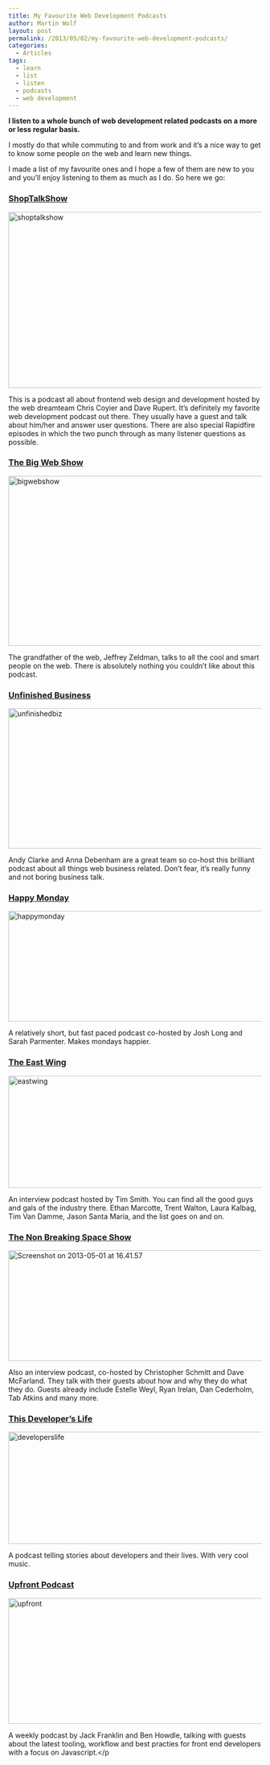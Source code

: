 ```yaml
---
title: My Favourite Web Development Podcasts
author: Martin Wolf
layout: post
permalink: /2013/05/02/my-favourite-web-development-podcasts/
categories:
  - Articles
tags:
  - learn
  - list
  - listen
  - podcasts
  - web development
---
```

**I listen to a whole bunch of web development related podcasts on a more or less regular basis.**

I mostly do that while commuting to and from work and it&#8217;s a nice way to get to know some people on the web and learn new things.

I made a list of my favourite ones and I hope a few of them are new to you and you&#8217;ll enjoy listening to them as much as I do. So here we go:

### [ShopTalkShow][1]

<img src="http://theamazingweb.net/wp-content/uploads/2013/05/shoptalkshow.jpg" alt="shoptalkshow" width="600" height="350" class="alignnone size-full wp-image-1588" /> 

This is a podcast all about frontend web design and development hosted by the web dreamteam Chris Coyier and Dave Rupert. It&#8217;s definitely my favorite web development podcast out there. They usually have a guest and talk about him/her and answer user questions. There are also special Rapidfire episodes in which the two punch through as many listener questions as possible.

### [The Big Web Show][2]

<img src="http://theamazingweb.net/wp-content/uploads/2013/05/bigwebshow.jpg" alt="bigwebshow" width="600" height="338" class="alignnone size-full wp-image-1591" /> 

The grandfather of the web, Jeffrey Zeldman, talks to all the cool and smart people on the web. There is absolutely nothing you couldn&#8217;t like about this podcast.

<!--more-->

### [Unfinished Business][3]

<img src="http://theamazingweb.net/wp-content/uploads/2013/05/unfinishedbiz.jpg" alt="unfinishedbiz" width="696" height="279" class="alignnone size-full wp-image-1607" /> 

Andy Clarke and Anna Debenham are a great team so co-host this brilliant podcast about all things web business related. Don&#8217;t fear, it&#8217;s really funny and not boring business talk.

### [Happy Monday][4]

<img src="http://theamazingweb.net/wp-content/uploads/2013/05/happymonday.jpg" alt="happymonday" width="600" height="220" class="alignnone size-full wp-image-1595" /> 

A relatively short, but fast paced podcast co-hosted by Josh Long and Sarah Parmenter. Makes mondays happier.

### [The East Wing][5]

<img src="http://theamazingweb.net/wp-content/uploads/2013/05/eastwing.jpg" alt="eastwing" width="600" height="223" class="alignnone size-full wp-image-1608" /> 

An interview podcast hosted by Tim Smith. You can find all the good guys and gals of the industry there. Ethan Marcotte, Trent Walton, Laura Kalbag, Tim Van Damme, Jason Santa Maria, and the list goes on and on.

### [The Non Breaking Space Show][6]

<img src="http://theamazingweb.net/wp-content/uploads/2013/05/Screenshot-on-2013-05-01-at-16.41.57.png" alt="Screenshot on 2013-05-01 at 16.41.57" width="600" height="220" class="alignnone size-full wp-image-1598" /> 

Also an interview podcast, co-hosted by Christopher Schmitt and Dave McFarland. They talk with their guests about how and why they do what they do. Guests already include Estelle Weyl, Ryan Irelan, Dan Cederholm, Tab Atkins and many more.

### [This Developer&#8217;s Life][7]

<img src="http://theamazingweb.net/wp-content/uploads/2013/05/developerslife.jpg" alt="developerslife" width="600" height="223" class="alignnone size-full wp-image-1600" /> 

A podcast telling stories about developers and their lives. With very cool music.

### [Upfront Podcast][8]

<img src="http://theamazingweb.net/wp-content/uploads/2013/05/upfront.jpg" alt="upfront" width="600" height="250" class="alignnone size-full wp-image-1601" /> 

A weekly podcast by Jack Franklin and Ben Howdle, talking with guests about the latest tooling, workflow and best practies for front end developers with a focus on Javascript.</p

 [1]: http://shoptalkshow.com/ "http://shoptalkshow.com/"
 [2]: http://5by5.tv/bigwebshow "http://5by5.tv/bigwebshow"
 [3]: http://unfinished.bz/ "http://unfinished.bz/"
 [4]: http://happymondaypodcast.com/ "http://happymondaypodcast.com/"
 [5]: http://theeastwing.net/ "http://theeastwing.net/"
 [6]: http://nonbreakingspace.tv/ "http://nonbreakingspace.tv/"
 [7]: http://thisdeveloperslife.com/ "http://thisdeveloperslife.com/"
 [8]: http://upfrontpodcast.com/ "http://upfrontpodcast.com/"